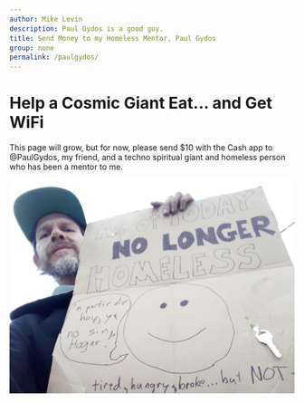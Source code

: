 ```yaml
---
author: Mike Levin
description: Paul Gydos is a good guy.
title: Send Money to my Homeless Mentor, Paul Gydos
group: none 
permalink: /paulgydos/
---
```


# Help a Cosmic Giant Eat... and Get WiFi

This page will grow, but for now, please send $10 with the Cash app to
@PaulGydos, my friend, and a techno spiritual giant and homeless person who has been a mentor to me. 

![Paul Gydos A Techo Spirtual Giant](/assets/images/paul-gydos-a-techo-spirtual-giant.JPG)
